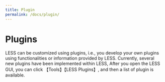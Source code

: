 ```yaml
---
title: Plugin
permalink: /docs/plugin/
---
```


# Plugins

LESS can be customized using plugins, i.e., you develop your own plugins using functionalities or information provided by LESS.
Currently, several new plugins have been implemented within LESS, After you open the LESS GUI, you can click 【Tools】【LESS Plugins】, and then a list of plugin is available.

